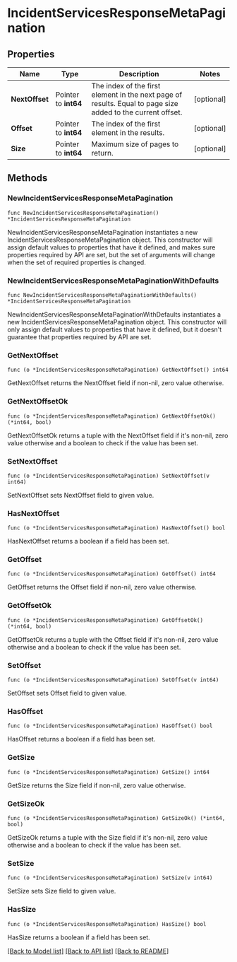 # IncidentServicesResponseMetaPagination

## Properties

Name | Type | Description | Notes
---- | ---- | ----------- | ------
**NextOffset** | Pointer to **int64** | The index of the first element in the next page of results. Equal to page size added to the current offset. | [optional] 
**Offset** | Pointer to **int64** | The index of the first element in the results. | [optional] 
**Size** | Pointer to **int64** | Maximum size of pages to return. | [optional] 

## Methods

### NewIncidentServicesResponseMetaPagination

`func NewIncidentServicesResponseMetaPagination() *IncidentServicesResponseMetaPagination`

NewIncidentServicesResponseMetaPagination instantiates a new IncidentServicesResponseMetaPagination object.
This constructor will assign default values to properties that have it defined,
and makes sure properties required by API are set, but the set of arguments
will change when the set of required properties is changed.

### NewIncidentServicesResponseMetaPaginationWithDefaults

`func NewIncidentServicesResponseMetaPaginationWithDefaults() *IncidentServicesResponseMetaPagination`

NewIncidentServicesResponseMetaPaginationWithDefaults instantiates a new IncidentServicesResponseMetaPagination object.
This constructor will only assign default values to properties that have it defined,
but it doesn't guarantee that properties required by API are set.

### GetNextOffset

`func (o *IncidentServicesResponseMetaPagination) GetNextOffset() int64`

GetNextOffset returns the NextOffset field if non-nil, zero value otherwise.

### GetNextOffsetOk

`func (o *IncidentServicesResponseMetaPagination) GetNextOffsetOk() (*int64, bool)`

GetNextOffsetOk returns a tuple with the NextOffset field if it's non-nil, zero value otherwise
and a boolean to check if the value has been set.

### SetNextOffset

`func (o *IncidentServicesResponseMetaPagination) SetNextOffset(v int64)`

SetNextOffset sets NextOffset field to given value.

### HasNextOffset

`func (o *IncidentServicesResponseMetaPagination) HasNextOffset() bool`

HasNextOffset returns a boolean if a field has been set.

### GetOffset

`func (o *IncidentServicesResponseMetaPagination) GetOffset() int64`

GetOffset returns the Offset field if non-nil, zero value otherwise.

### GetOffsetOk

`func (o *IncidentServicesResponseMetaPagination) GetOffsetOk() (*int64, bool)`

GetOffsetOk returns a tuple with the Offset field if it's non-nil, zero value otherwise
and a boolean to check if the value has been set.

### SetOffset

`func (o *IncidentServicesResponseMetaPagination) SetOffset(v int64)`

SetOffset sets Offset field to given value.

### HasOffset

`func (o *IncidentServicesResponseMetaPagination) HasOffset() bool`

HasOffset returns a boolean if a field has been set.

### GetSize

`func (o *IncidentServicesResponseMetaPagination) GetSize() int64`

GetSize returns the Size field if non-nil, zero value otherwise.

### GetSizeOk

`func (o *IncidentServicesResponseMetaPagination) GetSizeOk() (*int64, bool)`

GetSizeOk returns a tuple with the Size field if it's non-nil, zero value otherwise
and a boolean to check if the value has been set.

### SetSize

`func (o *IncidentServicesResponseMetaPagination) SetSize(v int64)`

SetSize sets Size field to given value.

### HasSize

`func (o *IncidentServicesResponseMetaPagination) HasSize() bool`

HasSize returns a boolean if a field has been set.


[[Back to Model list]](../README.md#documentation-for-models) [[Back to API list]](../README.md#documentation-for-api-endpoints) [[Back to README]](../README.md)


